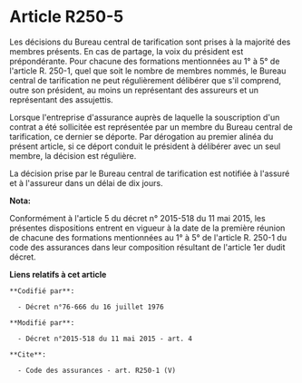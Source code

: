 # Article R250-5

Les décisions du Bureau central de tarification sont prises à la majorité des membres présents. En cas de partage, la voix du
président est prépondérante. Pour chacune des formations mentionnées au 1° à 5° de l'article R. 250-1, quel que soit le
nombre de membres nommés, le Bureau central de tarification ne peut régulièrement délibérer que s'il comprend, outre son
président, au moins un représentant des assureurs et un représentant des assujettis. 

Lorsque l'entreprise d'assurance auprès de laquelle la souscription d'un contrat a été sollicitée est représentée par un
membre du Bureau central de tarification, ce dernier se déporte. Par dérogation au premier alinéa du présent article, si ce
déport conduit le président à délibérer avec un seul membre, la décision est régulière. 

La décision prise par le Bureau central de tarification est notifiée à l'assuré et à l'assureur dans un délai de dix jours.

**Nota:**

Conformément à l'article 5 du décret n° 2015-518 du 11 mai 2015, les présentes dispositions entrent en vigueur à la date de
la première réunion de chacune des formations mentionnées au 1° à 5° de l'article R. 250-1 du code des assurances dans leur
composition résultant de l'article 1er dudit décret.

**Liens relatifs à cet article**

	**Codifié par**:

	  - Décret n°76-666 du 16 juillet 1976

	**Modifié par**:

	  - Décret n°2015-518 du 11 mai 2015 - art. 4

	**Cite**:

	  - Code des assurances - art. R250-1 (V)
